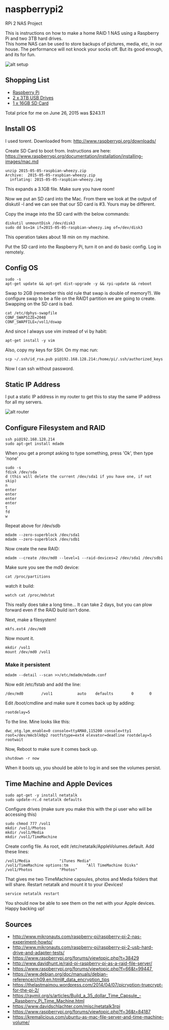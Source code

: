 # naspberrypi2

RPi 2 NAS Project

This is instructions on how to make a home RAID 1 NAS using a Raspberry Pi and two 3TB hard drives.  
This home NAS can be used to store backups of pictures, media, etc, in our house. 
The performance will not knock your socks off.  But its good enough, and its for fun. 

![alt setup](images/naspberry.jpg)


## Shopping List

* [Raspberry Pi](http://www.amazon.com/gp/product/B00TFV5QTA)
* [2 x 3TB USB Drives](http://www.amazon.com/gp/product/B00E3RH63A)
* [1 x 16GB SD Card](http://www.amazon.com/gp/product/B00M55C0LK)

Total price for me on June 26, 2015 was $243.11

## Install OS

I used torent.  Downloaded from: 
http://www.raspberrypi.org/downloads/

Create SD Card to boot from.  Instructions are here: 
https://www.raspberrypi.org/documentation/installation/installing-images/mac.md

```
unzip 2015-05-05-raspbian-wheezy.zip
Archive:  2015-05-05-raspbian-wheezy.zip
  inflating: 2015-05-05-raspbian-wheezy.img
```
This expands a 3.1GB file.  Make sure you have room!  

Now we put an SD card into the Mac.  From there we look at the output of diskutil -l 
and we can see that our SD card is #3.  Yours may be different.  

Copy the image into the SD card with the below commands:

```
diskutil unmountDisk /dev/disk3
sudo dd bs=1m if=2015-05-05-raspbian-wheezy.img of=/dev/disk3
```

This operation takes about 18 min on my machine. 

Put the SD card into the Raspberry Pi, turn it on and do basic config.  Log in remotely.

## Config OS

``` 
sudo -s
apt-get update && apt-get dist-upgrade -y && rpi-update && reboot
```

Swap to 2GB (remember this old rule that swap is double of memory?). 
We configure swap to be a file on the RAID1 partition we are going to create.  Swapping
on the SD card is bad.
```
cat /etc/dphys-swapfile
CONF_SWAPSIZE=2048
CONF_SWAPFILE=/vol1/dswap
```

And since I always use vim instead of vi by habit: 
```
apt-get install -y vim
```

Also, copy my keys for SSH.  On my mac run: 
```
scp ~/.ssh/id_rsa.pub pi@192.168.128.214:/home/pi/.ssh/authorized_keys
```
Now I can ssh without password. 


## Static IP Address

I put a static IP address in my router to get this to stay the same IP address for all my servers. 

![alt router](images/static-route.png)

## Configure Filesystem and RAID

```
ssh pi@192.168.128.214
sudo apt-get install mdadm 
```
When you get a prompt asking to type something, press 'Ok', then type 'none'

```
sudo -s
fdisk /dev/sda
d (this will delete the current /dev/sda1 if you have one, if not skip)
n
enter
enter
enter
enter
t
fd
w
```
Repeat above for /dev/sdb

```
mdadm --zero-superblock /dev/sda1
mdadm --zero-superblock /dev/sdb1
```
Now create the new RAID: 
```
mdadm --create /dev/md0 --level=1 --raid-devices=2 /dev/sda1 /dev/sdb1
```
Make sure you see the md0 device: 
```
cat /proc/partitions
```
watch it build: 
```
watch cat /proc/mdstat
```
This really does take a long time... It can take 2 days, but you can plow forward even 
if the RAID build isn't done.  

Next, make a filesystem! 
```
mkfs.ext4 /dev/md0
```

Now mount it. 

```
mkdir /vol1
mount /dev/md0 /vol1
```

### Make it persistent
```
mdadm --detail --scan >>/etc/mdadm/mdadm.conf
```
Now edit /etc/fstab and add the line: 
```
/dev/md0        /vol1           auto    defaults        0       0
```

Edit /boot/cmdline and make sure it comes back up by adding: 
```
rootdelay=5
```
To the line.  Mine looks like this: 
```
dwc_otg.lpm_enable=0 console=ttyAMA0,115200 console=tty1 root=/dev/mmcblk0p2 rootfstype=ext4 elevator=deadline rootdelay=5 rootwait
```
Now, Reboot to make sure it comes back up. 

```
shutdown -r now
```

When it boots up, you should be able to log in and see the volumes persist. 

## Time Machine and Apple Devices

```
sudo apt-get -y install netatalk
sudo update-rc.d netatalk defaults
```

Configure drives (make sure you make this with the pi user who will be accessing this)
```
sudo chmod 777 /vol1
mkdir /vol1/Photos
mkdir /vol1/Media
mkdir /vol1/TimeMachine
```
Create config file.  As root, edit /etc/netatalk/AppleVolumes.default.  Add these lines: 
```
/vol1/Media             "iTunes Media"
/vol1/TimeMachine options:tm        "All TimeMachine Disks"
/vol1/Photos            "Photos"
```
That gives me two TimeMachine capsules, photos and Media folders that will share.  Restart netatalk and mount it 
to your iDevices!
```
service netatalk restart
```

You should now be able to see them on the net with your Apple devices.  Happy backing up!

## Sources

* http://www.mikronauts.com/raspberry-pi/raspberry-pi-2-nas-experiment-howto/
* http://www.mikronauts.com/raspberry-pi/raspberry-pi-2-usb-hard-drive-and-adapter-tests/ 
* https://www.raspberrypi.org/forums/viewtopic.php?t=38429 
* http://www.davidhunt.ie/raid-pi-raspberry-pi-as-a-raid-file-server/
* https://www.raspberrypi.org/forums/viewtopic.php?f=66&t=99447 
* https://www.debian.org/doc/manuals/debian-reference/ch09.en.html#_data_encryption_tips 
* https://thelastmaimou.wordpress.com/2014/04/07/picryption-truecrypt-for-the-pi-2/
* https://raymii.org/s/articles/Build_a_35_dollar_Time_Capsule_-_Raspberry_Pi_Time_Machine.html
* https://www.davidschlachter.com/misc/netatalk3rpi
* https://www.raspberrypi.org/forums/viewtopic.php?f=36&t=84187
* https://kremalicious.com/ubuntu-as-mac-file-server-and-time-machine-volume/ 
